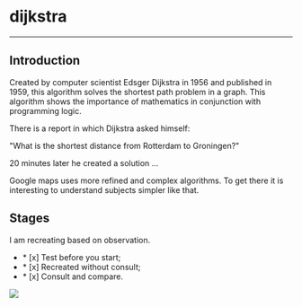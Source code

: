 # dijkstra

<hr/>

## Introduction

<p>Created by computer scientist Edsger Dijkstra in 1956 and published in 1959, this algorithm solves the shortest path problem in a graph. This algorithm shows the importance of mathematics in conjunction with programming logic.</p>

<p>There is a report in which Dijkstra asked himself:</p>

<p>"What is the shortest distance from Rotterdam to Groningen?"</p>

<p>20 minutes later he created a solution ...</p>

<p>Google maps uses more refined and complex algorithms. To get there it is interesting to understand subjects simpler like that.</p>

## Stages

<p>I am recreating based on observation.</p>

<ul>
	<li>
		* [x] Test before you start;
	</li>
	<li>
		* [x] Recreated without consult;
	</li>
	<li>
		* [x] Consult and compare.
	</li>
</ul>

<img src="https://upload.wikimedia.org/wikipedia/commons/5/57/Dijkstra_Animation.gif" />
